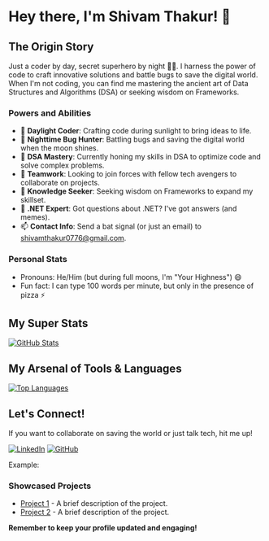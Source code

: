 # Hey there, I'm Shivam Thakur! 🚀

## **The Origin Story**

Just a coder by day, secret superhero by night 🦸‍♂️. I harness the power of code to craft innovative solutions and battle bugs to save the digital world. When I'm not coding, you can find me mastering the ancient art of Data Structures and Algorithms (DSA) or seeking wisdom on Frameworks.

### **Powers and Abilities**

- 🔭 **Daylight Coder**: Crafting code during sunlight to bring ideas to life.
- 🌙 **Nighttime Bug Hunter**: Battling bugs and saving the digital world when the moon shines.
- 🌱 **DSA Mastery**: Currently honing my skills in DSA to optimize code and solve complex problems.
- 👯 **Teamwork**: Looking to join forces with fellow tech avengers to collaborate on projects.
- 🤔 **Knowledge Seeker**: Seeking wisdom on Frameworks to expand my skillset.
- 💬 **.NET Expert**: Got questions about .NET? I've got answers (and memes).
- 📫 **Contact Info**: Send a bat signal (or just an email) to shivamthakur0776@gmail.com.

### **Personal Stats**

- Pronouns: He/Him (but during full moons, I'm "Your Highness") 😄
- Fun fact: I can type 100 words per minute, but only in the presence of pizza ⚡

## **My Super Stats**

[![GitHub Stats](https://github-readme-stats.vercel.app/api?username=shivamthakur0776&show_icons=true&theme=radical)](https://github.com/anuraghazra/github-readme-stats)

## **My Arsenal of Tools & Languages**

[![Top Languages](https://github-readme-stats.vercel.app/api/top-langs/?username=shivamthakur0776&theme=radical)](https://github.com/anuraghazra/github-readme-stats)

## **Let's Connect!**

If you want to collaborate on saving the world or just talk tech, hit me up!

[![LinkedIn][3.2]][3]
[![GitHub][6.2]][6]

<!-- Icons -->
[3.2]: ![image](https://github.com/user-attachments/assets/2bd7607f-a6ce-476f-b5ba-1c1c50daca35)

[6.2]: https://raw.githubusercontent.com/shivamthakur0776/shivamthakur0776/main/icons/github.png

<!-- Links to your social media accounts -->
[3]:(https://www.linkedin.com/in/shivam-thakur-86011427b/)
[6]:(https://github.com/ShibuThakur0776)


Example:
### **Showcased Projects**

- [Project 1](https://github.com/shivamthakur0776/project1) - A brief description of the project.
- [Project 2](https://github.com/shivamthakur0776/project2) - A brief description of the project.

**Remember to keep your profile updated and engaging!**

